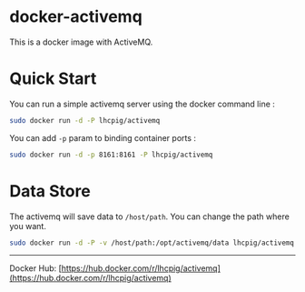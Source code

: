 # docker-activemq
This is a docker image with ActiveMQ.

# Quick Start

You can run a simple activemq server using the docker command line :

```bash
sudo docker run -d -P lhcpig/activemq
```

You can add `-p` param to binding container ports :

```bash
sudo docker run -d -p 8161:8161 -P lhcpig/activemq
```

# Data Store
The activemq will save data to `/host/path`. You can change the path where you want.

```bash
sudo docker run -d -P -v /host/path:/opt/activemq/data lhcpig/activemq
```

---
Docker Hub: [https://hub.docker.com/r/lhcpig/activemq](https://hub.docker.com/r/lhcpig/activemq)

